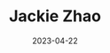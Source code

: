 ---
title: Jackie Zhao
link : https://jzhao.xyz/
tags: ["personal site", "blog"]
date: 2023-04-22
---